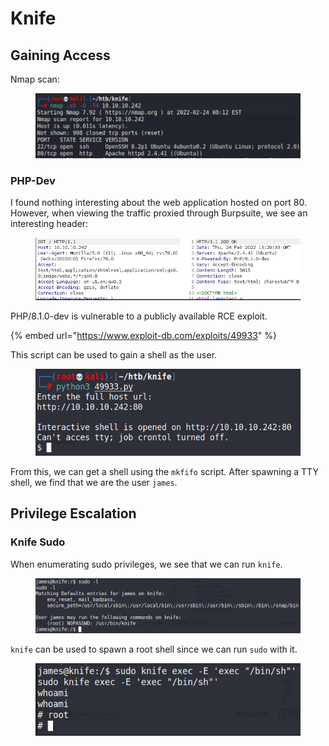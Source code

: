 # Knife

## Gaining Access

Nmap scan:

<figure><img src="../../../.gitbook/assets/image (3) (1) (4).png" alt=""><figcaption></figcaption></figure>

### PHP-Dev

I found nothing interesting about the web application hosted on port 80. However, when viewing the traffic proxied through Burpsuite, we see an interesting header:

<figure><img src="../../../.gitbook/assets/image (5) (6).png" alt=""><figcaption></figcaption></figure>

PHP/8.1.0-dev is vulnerable to a publicly available RCE exploit.

{% embed url="https://www.exploit-db.com/exploits/49933" %}

This script can be used to gain a shell as the user.

<figure><img src="../../../.gitbook/assets/image (1) (6).png" alt=""><figcaption></figcaption></figure>

From this, we can get a shell using the `mkfifo` script. After spawning a TTY shell, we find that we are the user `james`.

## Privilege Escalation

### Knife Sudo

When enumerating sudo privileges, we see that we can run `knife`.

<figure><img src="../../../.gitbook/assets/image (12) (8).png" alt=""><figcaption></figcaption></figure>

`knife` can be used to spawn a root shell since we can run `sudo` with it.

<figure><img src="../../../.gitbook/assets/image (4) (1) (1).png" alt=""><figcaption></figcaption></figure>
